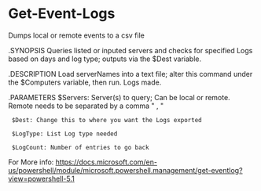 # Get-Event-Logs
Dumps local or remote events to a csv file

 .SYNOPSIS 
     Queries listed or inputed servers and checks for specified Logs based on days and log type; outputs via the $Dest variable.
  
 .DESCRIPTION 
     Load serverNames into a text file; alter this command under the $Computers variable, then run. Logs made.
     
 .PARAMETERS
     $Servers: Server(s) to query; Can be local or remote.  Remote needs to be separated by a comma " , "

     $Dest: Change this to where you want the Logs exported

     $LogType: List Log type needed

     $LogCount: Number of entries to go back
     
 For More info:
 https://docs.microsoft.com/en-us/powershell/module/microsoft.powershell.management/get-eventlog?view=powershell-5.1
 
